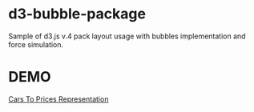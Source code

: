 # d3-bubble-package

Sample of d3.js v.4 pack layout usage with bubbles implementation and force simulation. 

# DEMO
 
[Cars To Prices Representation](https://daria-lym.github.io/d3-bubble-package)
